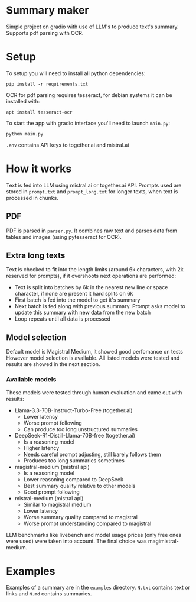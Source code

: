 # Summary maker

Simple project on gradio with use of LLM's to produce text's summary. Supports pdf parsing with OCR.

# Setup

To setup you will need to install all python dependencies:
```
pip install -r requirements.txt
```

OCR for pdf parsing requires tesseract, for debian systems it can be installed with:
```
apt install tesseract-ocr
```
To start the app with gradio interface you'll need to launch `main.py`:
```
python main.py
```
`.env` contains API keys to together.ai and mistral.ai

# How it works

Text is fed into LLM using mistral.ai or together.ai API. Prompts used are stored in `prompt.txt` and `prompt_long.txt` for longer texts, when text is processed in chunks.

## PDF

PDF is parsed in `parser.py`. It combines raw text and parses data from tables and images (using pytesseract for OCR).

## Extra long texts

Text is checked to fit into the length limits (around 6k characters, with 2k reserved for prompts), if it overshoots next operations are performed:
- Text is split into batches by 6k in the nearest new line or space character, if none are present it hard splits on 6k
- First batch is fed into the model to get it's summary
- Next batch is fed along with previous summary. Prompt asks model to update this summary with new data from the new batch
- Loop repeats until all data is processed

## Model selection

Default model is Magistral Medium, it showed good perfomance on tests
However model selection is available. All listed models were tested and results are showed in the next section.

### Available models

These models were tested through human evaluation and came out with results:

- Llama-3.3-70B-Instruct-Turbo-Free (together.ai)
  - Lower latency
  - Worse prompt following
  - Can produce too long unstructured summaries
- DeepSeek-R1-Distill-Llama-70B-free (together.ai)
  - Is a reasoning model
  - Higher latency
  - Needs careful prompt adjusting, still barely follows them
  - Produces too long summaries sometimes
- magistral-medium (mistral api)
  - Is a reasoning model
  - Lower reasoning compared to DeepSeek
  - Best summary quality relative to other models
  - Good prompt following
- mistral-medium (mistral api)
  - Similar to magistral medium
  - Lower latency
  - Worse summary quality compared to magistral
  - Worse prompt understanding compared to magistral

LLM benchmarks like livebench and model usage prices (only free ones were used) were taken into account. The final choice was magimistral-medium.

# Examples
Examples of a summary are in the `examples` directory.
`N.txt` contains text or links and `N.md` contains summaries.